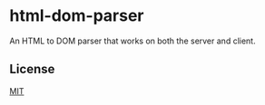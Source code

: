 # html-dom-parser

An HTML to DOM parser that works on both the server and client.

## License

[MIT](https://github.com/remarkablemark/html-dom-parser/blob/master/LICENSE)
